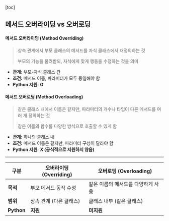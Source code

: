 [toc]

## **메서드 오버라이딩 vs 오버로딩**

#### **메서드 오버라이딩 (Method Overriding)**

> 상속 관계에서 부모 클래스의 메서드를 자식 클래스에서 재정의하는 것
>
> 부모의 기능을 물려받되, 자식에게 맞게 행동을 수정하는 것을 의미

- **관계:** 부모-자식 클래스 간
- **조건:** 메서드 이름, 파라미터가 모두 동일해야 함
- **Python 지원:** **O**



#### **메서드 오버로딩 (Method Overloading)**

> 같은 클래스 내에서 이름은 같지만, 파라미터의 개수나 타입이 다른 메서드를 여러 개 정의하는 것
>
> 같은 이름의 함수를 다양한 방식으로 호출할 수 있게 함

- **관계:** 하나의 클래스 내
- **조건:** 메서드 이름은 같지만, 파라미터 구성이 달라야 함
- **Python 지원:** **X (공식적으로 지원하지 않음)**

------

| 구분       | **오버라이딩 (Overriding)** | **오버로딩 (Overloading)**         |
| ---------- | --------------------------- | ---------------------------------- |
| **목적**   | 부모 메서드 동작 수정       | 같은 이름의 메서드를 다양하게 사용 |
| **범위**   | 상속 관계 (다른 클래스)     | 클래스 내부 (같은 클래스)          |
| **Python** | **지원**                    | **미지원**                         |